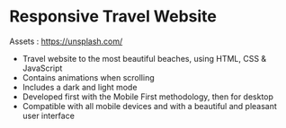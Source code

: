 # Responsive Travel Website

Assets : https://unsplash.com/

- Travel website to the most beautiful beaches, using HTML, CSS & JavaScript
- Contains animations when scrolling
- Includes a dark and light mode
- Developed first with the Mobile First methodology, then for desktop
- Compatible with all mobile devices and with a beautiful and pleasant user interface
